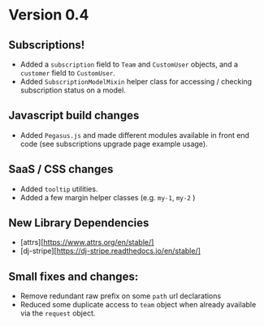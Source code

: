 

# Version 0.4

## Subscriptions!

- Added a `subscription` field to `Team` and `CustomUser` objects, and a `customer` field to `CustomUser`.
- Added `SubscriptionModelMixin` helper class for accessing / checking subscription status on a model.

## Javascript build changes

- Added `Pegasus.js` and made different modules available in front end code 
  (see subscriptions upgrade page example usage).

## SaaS / CSS changes

- Added `tooltip` utilities.
- Added a few margin helper classes (e.g. `my-1`, `my-2` )

## New Library Dependencies

- [attrs][https://www.attrs.org/en/stable/]
- [dj-stripe][https://dj-stripe.readthedocs.io/en/stable/]

## Small fixes and changes:

- Remove redundant raw prefix on some `path` url declarations
- Reduced some duplicate access to `team` object when already available via the `request` object.

